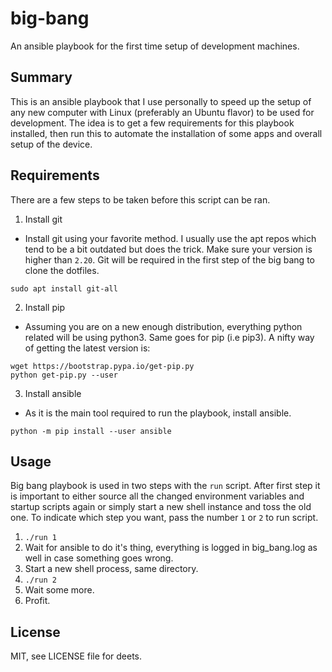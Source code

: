 # big-bang

An ansible playbook for the first time setup of development machines.

## Summary

This is an ansible playbook that I use personally to speed up the setup of any new computer with Linux (preferably an Ubuntu flavor) to be used for development. The idea is to get a few requirements for this playbook installed, then run this to automate the installation of some apps and overall setup of the device.

## Requirements

There are a few steps to be taken before this script can be ran.

1. Install git

- Install git using your favorite method. I usually use the apt repos which tend to be a bit outdated but does the trick. Make sure your version is higher than `2.20`. Git will be required in the first step of the big bang to clone the dotfiles.

`sudo apt install git-all`

2. Install pip

- Assuming you are on a new enough distribution, everything python related will be using python3. Same goes for pip (i.e pip3). A nifty way of getting the latest version is:

```
wget https://bootstrap.pypa.io/get-pip.py
python get-pip.py --user
```

3. Install ansible

- As it is the main tool required to run the playbook, install ansible.

`python -m pip install --user ansible`

## Usage

Big bang playbook is used in two steps with the `run` script. After first step it is important to either source all the changed environment variables and startup scripts again or simply start a new shell instance and toss the old one. To indicate which step you want, pass the number `1` or `2` to run script.

1. `./run 1`
2. Wait for ansible to do it's thing, everything is logged in big_bang.log as well in case something goes wrong.
3. Start a new shell process, same directory.
4. `./run 2`
5. Wait some more.
6. Profit.

## License

MIT, see LICENSE file for deets.